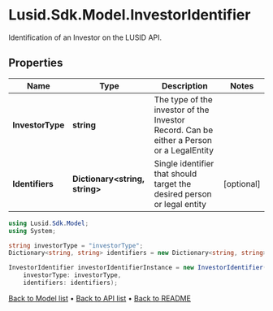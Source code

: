# Lusid.Sdk.Model.InvestorIdentifier
Identification of an Investor on the LUSID API.

## Properties

Name | Type | Description | Notes
------------ | ------------- | ------------- | -------------
**InvestorType** | **string** | The type of the investor of the Investor Record. Can be either a Person or a LegalEntity | 
**Identifiers** | **Dictionary&lt;string, string&gt;** | Single identifier that should target the desired person or legal entity | [optional] 

```csharp
using Lusid.Sdk.Model;
using System;

string investorType = "investorType";
Dictionary<string, string> identifiers = new Dictionary<string, string>();

InvestorIdentifier investorIdentifierInstance = new InvestorIdentifier(
    investorType: investorType,
    identifiers: identifiers);
```

[Back to Model list](../README.md#documentation-for-models) &#8226; [Back to API list](../README.md#documentation-for-api-endpoints) &#8226; [Back to README](../README.md)
